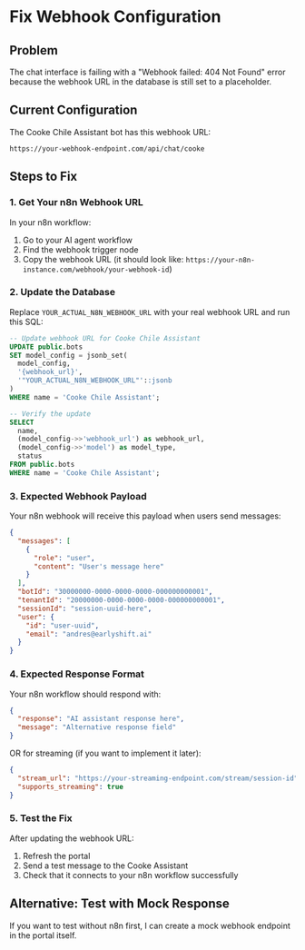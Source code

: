 # Fix Webhook Configuration

## Problem
The chat interface is failing with a "Webhook failed: 404 Not Found" error because the webhook URL in the database is still set to a placeholder.

## Current Configuration
The Cooke Chile Assistant bot has this webhook URL:
```
https://your-webhook-endpoint.com/api/chat/cooke
```

## Steps to Fix

### 1. Get Your n8n Webhook URL
In your n8n workflow:
1. Go to your AI agent workflow
2. Find the webhook trigger node
3. Copy the webhook URL (it should look like: `https://your-n8n-instance.com/webhook/your-webhook-id`)

### 2. Update the Database
Replace `YOUR_ACTUAL_N8N_WEBHOOK_URL` with your real webhook URL and run this SQL:

```sql
-- Update webhook URL for Cooke Chile Assistant
UPDATE public.bots 
SET model_config = jsonb_set(
  model_config,
  '{webhook_url}',
  '"YOUR_ACTUAL_N8N_WEBHOOK_URL"'::jsonb
)
WHERE name = 'Cooke Chile Assistant';

-- Verify the update
SELECT 
  name,
  (model_config->>'webhook_url') as webhook_url,
  (model_config->>'model') as model_type,
  status
FROM public.bots 
WHERE name = 'Cooke Chile Assistant';
```

### 3. Expected Webhook Payload
Your n8n webhook will receive this payload when users send messages:

```json
{
  "messages": [
    {
      "role": "user",
      "content": "User's message here"
    }
  ],
  "botId": "30000000-0000-0000-0000-000000000001",
  "tenantId": "20000000-0000-0000-0000-000000000001",
  "sessionId": "session-uuid-here",
  "user": {
    "id": "user-uuid",
    "email": "andres@earlyshift.ai"
  }
}
```

### 4. Expected Response Format
Your n8n workflow should respond with:

```json
{
  "response": "AI assistant response here",
  "message": "Alternative response field"
}
```

OR for streaming (if you want to implement it later):

```json
{
  "stream_url": "https://your-streaming-endpoint.com/stream/session-id",
  "supports_streaming": true
}
```

### 5. Test the Fix
After updating the webhook URL:
1. Refresh the portal
2. Send a test message to the Cooke Assistant
3. Check that it connects to your n8n workflow successfully

## Alternative: Test with Mock Response

If you want to test without n8n first, I can create a mock webhook endpoint in the portal itself.
